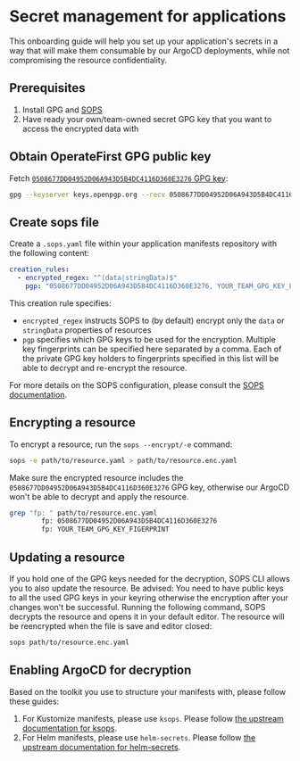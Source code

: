 # Secret management for applications

This onboarding guide will help you set up your application's secrets in a way that will make them consumable by our ArgoCD deployments, while not compromising the resource confidentiality.

## Prerequisites

1. Install GPG and [SOPS][sops]
2. Have ready your own/team-owned secret GPG key that you want to access the encrypted data with

## Obtain OperateFirst GPG public key

Fetch [`0508677DD04952D06A943D5B4DC4116D360E3276` GPG key](https://keys.openpgp.org/search?q=0508677DD04952D06A943D5B4DC4116D360E3276):

```sh
gpg --keyserver keys.openpgp.org --recv 0508677DD04952D06A943D5B4DC4116D360E3276
```

## Create sops file

Create a `.sops.yaml` file within your application manifests repository with the following content:

```yaml
creation_rules:
  - encrypted_regex: "^(data|stringData)$"
    pgp: "0508677DD04952D06A943D5B4DC4116D360E3276, YOUR_TEAM_GPG_KEY_FIGERPRINT"
```

This creation rule specifies:

- `encrypted_regex` instructs SOPS to (by default) encrypt only the `data` or `stringData` properties of resources
- `pgp` specifies which GPG keys to be used for the encryption. Multiple key fingerprints can be specified here separated by a comma. Each of the private GPG key holders to fingerprints specified in this list will be able to decrypt and re-encrypt the resource.

For more details on the SOPS configuration, please consult the [SOPS documentation][sops].

## Encrypting a resource

To encrypt a resource, run the `sops --encrypt/-e` command:

```sh
sops -e path/to/resource.yaml > path/to/resource.enc.yaml
```

Make sure the encrypted resource includes the `0508677DD04952D06A943D5B4DC4116D360E3276` GPG key, otherwise our ArgoCD won't be able to decrypt and apply the resource.

```sh
grep "fp: " path/to/resource.enc.yaml
        fp: 0508677DD04952D06A943D5B4DC4116D360E3276
        fp: YOUR_TEAM_GPG_KEY_FIGERPRINT
```

## Updating a resource

If you hold one of the GPG keys needed for the decryption, SOPS CLI allows you to also update the resource. Be advised: You need to have public keys to all the used GPG keys in your keyring otherwise the encryption after your changes won't be successful. Running the following command, SOPS decrypts the resource and opens it in your default editor. The resource will be reencrypted when the file is save and editor closed:

```sh
sops path/to/resource.enc.yaml
```

## Enabling ArgoCD for decryption

Based on the toolkit you use to structure your manifests with, please follow these guides:

1. For Kustomize manifests, please use `ksops`. Please follow [the upstream documentation for ksops][ksops].
2. For Helm manifests, please use `helm-secrets`. Please follow [the upstream documentation for helm-secrets][hsecrets].

[sops]: https://github.com/mozilla/sops
[gpgkey]: https://keys.openpgp.org/search?q=aicoe-operate-first%40redhat.com
[ksops]: https://github.com/viaduct-ai/kustomize-sops
[hsecrets]: https://github.com/jkroepke/helm-secrets
